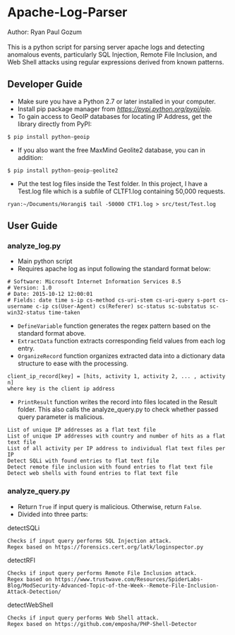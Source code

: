 # Apache-Log-Parser
Author: Ryan Paul Gozum<br/><br/>
This is a python script for parsing server apache logs and detecting anomalous events, particularly SQL Injection, Remote File Inclusion, and Web Shell attacks using regular expressions derived from known patterns. 


## Developer Guide
* Make sure you have a Python 2.7 or later installed in your computer.
* Install pip package manager from <i>https://pypi.python.org/pypi/pip</i>.
* To gain access to GeoIP databases for locating IP Address, get the library directly from PyPI: 
```
$ pip install python-geoip
```
* If you also want the free MaxMind Geolite2 database, you can in addition:
```
$ pip install python-geoip-geolite2
```
* Put the test log files inside the Test folder. In this project, I have a Test.log file which is a subfile of CLTF1.log containing 50,000 requests. 
```
ryan:~/Documents/Horangi$ tail -50000 CTF1.log > src/test/Test.log
```

## User Guide
### analyze_log.py
* Main python script
* Requires apache log as input following the standard format below:
```
# Software: Microsoft Internet Information Services 8.5
# Version: 1.0
# Date: 2015-10-12 12:00:01
# Fields: date time s-ip cs-method cs-uri-stem cs-uri-query s-port cs-username c-ip cs(User-Agent) cs(Referer) sc-status sc-substatus sc-win32-status time-taken
```
* `DefineVariable` function generates the regex pattern based on the standard format above.
* `ExtractData` function extracts corresponding field values from each log entry.
* `OrganizeRecord` function organizes extracted data into a dictionary data structure to ease with the processing.
```
client_ip_record[key] = [hits, activity 1, activity 2, ... , activity n] 
where key is the client ip address
```
* `PrintResult` function writes the record into files located in the Result folder. This also calls the analyze_query.py to check whether passed query parameter is malicious.

```
List of unique IP addresses as a flat text file
List of unique IP addresses with country and number of hits as a flat text file
List of all activity per IP address to individual flat text files per IP
Detect SQLi with found entries to flat text file
Detect remote file inclusion with found entries to flat text file
Detect web shells with found entries to flat text file
```

### analyze_query.py
* Return `True` if input query is malicious. Otherwise, return `False`.
* Divided into three parts:

detectSQLi
```
Checks if input query performs SQL Injection attack.
Regex based on https://forensics.cert.org/latk/loginspector.py
```

detectRFI
```
Checks if input query performs Remote File Inclusion attack.
Regex based on https://www.trustwave.com/Resources/SpiderLabs-Blog/ModSecurity-Advanced-Topic-of-the-Week--Remote-File-Inclusion-Attack-Detection/
```

detectWebShell
```
Checks if input query performs Web Shell attack.
Regex based on https://github.com/emposha/PHP-Shell-Detector
```
